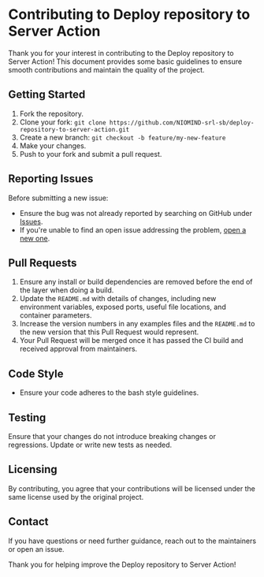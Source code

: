 # Contributing to Deploy repository to Server Action

Thank you for your interest in contributing to the Deploy repository to Server Action! This document provides some basic guidelines to ensure smooth contributions and maintain the quality of the project.

## Getting Started

1. Fork the repository.
2. Clone your fork: `git clone https://github.com/NIOMIND-srl-sb/deploy-repository-to-server-action.git`
3. Create a new branch: `git checkout -b feature/my-new-feature`
4. Make your changes.
5. Push to your fork and submit a pull request.

## Reporting Issues

Before submitting a new issue:

- Ensure the bug was not already reported by searching on GitHub under [Issues](https://github.com/NIOMIND-srl-sb/deploy-repository-to-server-action/issues).
- If you're unable to find an open issue addressing the problem, [open a new one](https://github.com/NIOMIND-srl-sb/deploy-repository-to-server-action/issues/new).

## Pull Requests

1. Ensure any install or build dependencies are removed before the end of the layer when doing a build.
2. Update the `README.md` with details of changes, including new environment variables, exposed ports, useful file locations, and container parameters.
3. Increase the version numbers in any examples files and the `README.md` to the new version that this Pull Request would represent.
4. Your Pull Request will be merged once it has passed the CI build and received approval from maintainers.

## Code Style

- Ensure your code adheres to the bash style guidelines.

## Testing

Ensure that your changes do not introduce breaking changes or regressions. Update or write new tests as needed.

## Licensing

By contributing, you agree that your contributions will be licensed under the same license used by the original project.

## Contact

If you have questions or need further guidance, reach out to the maintainers or open an issue.

Thank you for helping improve the Deploy repository to Server Action!
